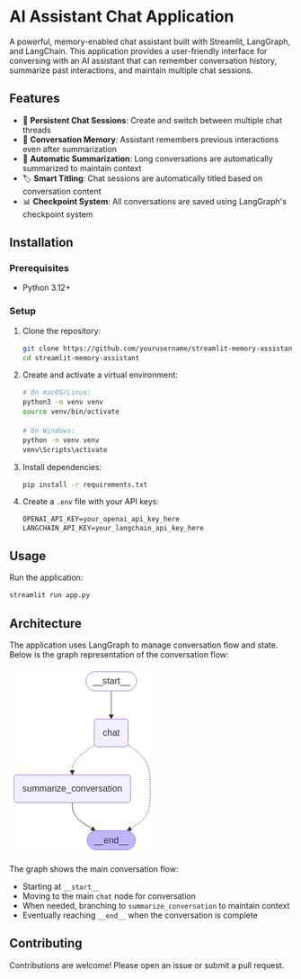 # AI Assistant Chat Application

A powerful, memory-enabled chat assistant built with Streamlit, LangGraph, and LangChain. This application provides a user-friendly interface for conversing with an AI assistant that can remember conversation history, summarize past interactions, and maintain multiple chat sessions.

## Features

- 💬 **Persistent Chat Sessions**: Create and switch between multiple chat threads
- 🧠 **Conversation Memory**: Assistant remembers previous interactions even after summarization
- 📝 **Automatic Summarization**: Long conversations are automatically summarized to maintain context
- 🏷️ **Smart Titling**: Chat sessions are automatically titled based on conversation content
- 📊 **Checkpoint System**: All conversations are saved using LangGraph's checkpoint system

## Installation

### Prerequisites

- Python 3.12+

### Setup

1. Clone the repository:
   ```bash
   git clone https://github.com/yourusername/streamlit-memory-assistant.git
   cd streamlit-memory-assistant
   ```

2. Create and activate a virtual environment:
   ```bash
   # On macOS/Linux:
   python3 -m venv venv
   source venv/bin/activate  

   # On Windows:
   python -m venv venv
   venv\Scripts\activate
   ```

3. Install dependencies:
   ```bash
   pip install -r requirements.txt
   ```

4. Create a `.env` file with your API keys:
   ```
   OPENAI_API_KEY=your_openai_api_key_here
   LANGCHAIN_API_KEY=your_langchain_api_key_here
   ```

## Usage

Run the application:

```bash
streamlit run app.py
```

## Architecture

The application uses LangGraph to manage conversation flow and state. Below is the graph representation of the conversation flow:

![Conversation Flow Graph](graph.png)

The graph shows the main conversation flow:
- Starting at `__start__`
- Moving to the main `chat` node for conversation
- When needed, branching to `summarize_conversation` to maintain context
- Eventually reaching `__end__` when the conversation is complete

## Contributing

Contributions are welcome! Please open an issue or submit a pull request.
